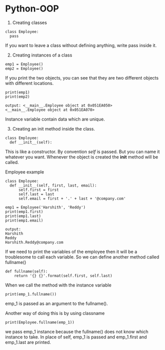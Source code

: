 # Python-OOP

1. Creating classes

``` 
class Employee:
  pass 
```
If you want to leave a class without defining anything, write pass inside it. 

2. Creating instances of a class
```
emp1 = Employee()
emp2 = Employee()
```
If you print the two objects, you can see that they are two different objects with different locations.

```
print(emp1)
print(emp2)
```

```
output: <__main__.Employee object at 0x051EA050>
<__main__.Employee object at 0x051EA070>
```

Instance variable contain data which are unique. 

3. Creating an init method inside the class.

```
class Employee:
  def __init__(self):
```
This is like a constructor. By convention *self* is passed. But you can name it whatever you want. Whenever the object is created the __init__ method will be called. 


Employee example

```
class Employee:
  def __init__(self, first, last, email):
      self.first = first
      self.last = last
      self.email = first + '.' + last + '@company.com'

emp1 = Employee('Harshith', 'Reddy')
print(emp1.first)
print(emp1.last)
print(emp1.email)
```

```
output: 
Harshith
Reddy
Harshith.Reddy@company.com
```
If we need to print the variables of the employee then it will be a troublesome to call each variable. 
So we can define another method called fullname()

```
def fullname(self):
    return '{} {}'.format(self.first, self.last)
```
When we call the method with the instance variable
```
print(emp_1.fullname())
```
emp_1 is passed as an argument to the fullname(). 

Another way of doing this is by using classname

```
print(Employee.fullname(emp_1))
```
we pass emp_1 instance because the fullname() does not know which instance to take. In place of self, emp_1 is passed and emp_1.first and emp_1.last are printed.


